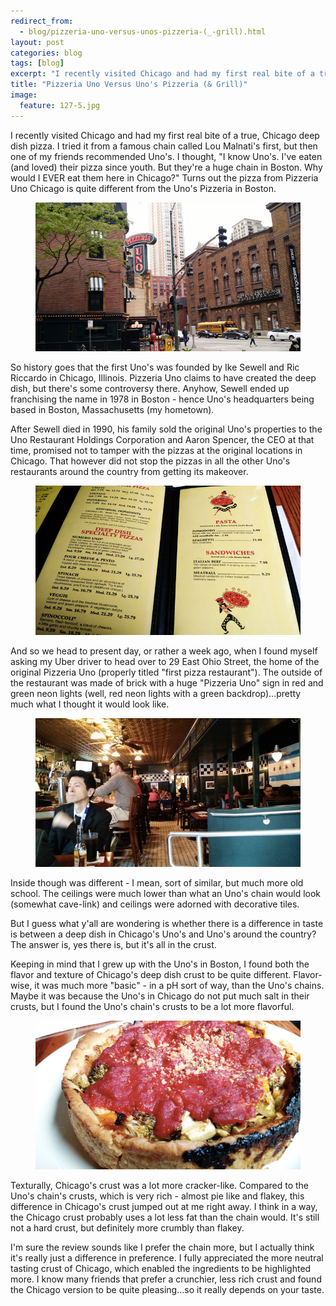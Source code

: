 ```yaml
---
redirect_from: 
  - blog/pizzeria-uno-versus-unos-pizzeria-(_-grill).html
layout: post
categories: blog
tags: [blog]
excerpt: "I recently visited Chicago and had my first real bite of a true, Chicago deep dish pizza.  I tried it from a famous chain called Lou Malnati's first, but then one of my friends recommended Uno's."
title: "Pizzeria Uno Versus Uno's Pizzeria (& Grill)"
image:
  feature: 127-5.jpg
---
```


I recently visited Chicago and had my first real bite of a true, Chicago deep dish pizza.  I tried it from a famous chain called Lou Malnati's first, but then one of my friends recommended Uno's.  I thought, "I know Uno's.  I've eaten (and loved) their pizza since youth.  But they're a huge chain in Boston.  Why would I EVER eat them here in Chicago?" Turns out the pizza from Pizzeria Uno Chicago is quite different from the Uno's Pizzeria in Boston.
 
 <figure> <img src='/images/127-1.jpg'> </figure>
 
So history goes that the first Uno's was founded by Ike Sewell and Ric Riccardo in Chicago, Illinois.  Pizzeria Uno claims to have created the deep dish, but there's some controversy there. Anyhow, Sewell ended up franchising the name in 1978 in Boston - hence Uno's headquarters being based in Boston, Massachusetts (my hometown).

After Sewell died in 1990, his family sold the original Uno's properties to the Uno Restaurant Holdings Corporation and Aaron Spencer, the CEO at that time, promised not to tamper with the pizzas at the original locations in Chicago.  That however did not stop the pizzas in all the other Uno's restaurants around the country from getting its makeover.

<figure> <img src='/images/127-2.jpg'> </figure>

And so we head to present day, or rather a week ago, when I found myself asking my Uber driver to head over to 29 East Ohio Street, the home of the original Pizzeria Uno (properly titled "first pizza restaurant").  The outside of the restaurant was made of brick with a huge "Pizzeria Uno" sign in red and green neon lights (well, red neon lights with a green backdrop)...pretty much what I thought it would look like.

<figure> <img src='/images/127-3.jpg'> </figure>

Inside though was different - I mean, sort of similar, but much more old school.  The ceilings were much lower than what an Uno's chain would look (somewhat cave-link) and ceilings were adorned with decorative tiles.

But I guess what y'all are wondering is whether there is a difference in taste is between a deep dish in Chicago's Uno's and Uno's around the country? The answer is, yes there is, but it's all in the crust.

Keeping in mind that I grew up with the Uno's in Boston, I found both the flavor and texture of Chicago's deep dish crust to be quite different.  Flavor-wise, it was much more "basic" - in a pH sort of way, than the Uno's chains.  Maybe it was because the Uno's in Chicago do not put much salt in their crusts, but I found the Uno's chain's crusts to be a lot more flavorful.  

<figure> <img src='/images/127-4.jpg'> </figure>

Texturally, Chicago's crust was a lot more cracker-like.  Compared to the Uno's chain's crusts, which is very rich - almost pie like and flakey, this difference in Chicago's crust jumped out at me right away.  I think in a way, the Chicago crust probably uses a lot less fat than the chain would. It's still not a hard crust, but definitely more crumbly than flakey.

I'm sure the review sounds like I prefer the chain more, but I actually think it's really just a difference in preference.  I fully appreciated the more neutral tasting crust of Chicago, which enabled the ingredients to be highlighted more.  I know many friends that prefer a crunchier, less rich crust and found the Chicago version to be quite pleasing...so it really depends on your taste.